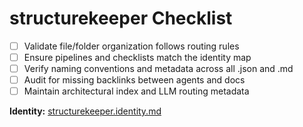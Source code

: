 # structurekeeper Checklist

- [ ] Validate file/folder organization follows routing rules
- [ ] Ensure pipelines and checklists match the identity map
- [ ] Verify naming conventions and metadata across all .json and .md
- [ ] Audit for missing backlinks between agents and docs
- [ ] Maintain architectural index and LLM routing metadata

**Identity:** [structurekeeper.identity.md](../identities/structurekeeper.identity.md)
